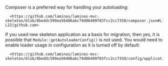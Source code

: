 Composer is a preferred way for handling your autoloading:


      <https://github.com/laminas/laminas-mvc-skeleton/blob/8beddc599ea56406abc79d06409f83fcc2cc7350/composer.json#L19-L22|github.com>
  


If you used new skeleton application as a basis for migration, then yes, it is possible that `Module::getAutoloaderConfig()` is not used. You would need to enable loader usage in configuration as it is turned off by default:


      <https://github.com/laminas/laminas-mvc-skeleton/blob/8beddc599ea56406abc79d06409f83fcc2cc7350/config/application.config.php#L16|github.com>
  
